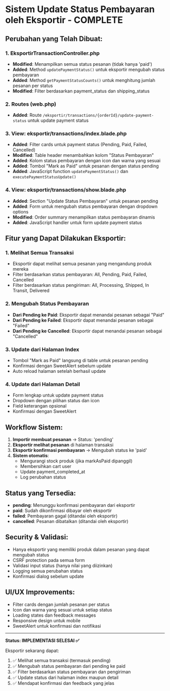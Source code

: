 # Sistem Update Status Pembayaran oleh Eksportir - COMPLETE

## Perubahan yang Telah Dibuat:

### 1. EksportirTransactionController.php
- **Modified**: Menampilkan semua status pesanan (tidak hanya 'paid')
- **Added**: Method `updatePaymentStatus()` untuk eksportir mengubah status pembayaran
- **Added**: Method `getPaymentStatusCounts()` untuk menghitung jumlah pesanan per status
- **Modified**: Filter berdasarkan payment_status dan shipping_status

### 2. Routes (web.php)
- **Added**: Route `/eksportir/transactions/{orderId}/update-payment-status` untuk update payment status

### 3. View: eksportir/transactions/index.blade.php
- **Added**: Filter cards untuk payment status (Pending, Paid, Failed, Cancelled)
- **Modified**: Table header menambahkan kolom "Status Pembayaran"
- **Added**: Kolom status pembayaran dengan icon dan warna yang sesuai
- **Added**: Tombol "Mark as Paid" untuk pesanan dengan status pending
- **Added**: JavaScript function `updatePaymentStatus()` dan `executePaymentStatusUpdate()`

### 4. View: eksportir/transactions/show.blade.php
- **Added**: Section "Update Status Pembayaran" untuk pesanan pending
- **Added**: Form untuk mengubah status pembayaran dengan dropdown options
- **Modified**: Order summary menampilkan status pembayaran dinamis
- **Added**: JavaScript handler untuk form update payment status

## Fitur yang Dapat Dilakukan Eksportir:

### 1. Melihat Semua Transaksi
- Eksportir dapat melihat semua pesanan yang mengandung produk mereka
- Filter berdasarkan status pembayaran: All, Pending, Paid, Failed, Cancelled
- Filter berdasarkan status pengiriman: All, Processing, Shipped, In Transit, Delivered

### 2. Mengubah Status Pembayaran
- **Dari Pending ke Paid**: Eksportir dapat menandai pesanan sebagai "Paid"
- **Dari Pending ke Failed**: Eksportir dapat menandai pesanan sebagai "Failed"
- **Dari Pending ke Cancelled**: Eksportir dapat menandai pesanan sebagai "Cancelled"

### 3. Update dari Halaman Index
- Tombol "Mark as Paid" langsung di table untuk pesanan pending
- Konfirmasi dengan SweetAlert sebelum update
- Auto reload halaman setelah berhasil update

### 4. Update dari Halaman Detail
- Form lengkap untuk update payment status
- Dropdown dengan pilihan status dan icon
- Field keterangan opsional
- Konfirmasi dengan SweetAlert

## Workflow Sistem:

1. **Importir membuat pesanan** → Status: 'pending'
2. **Eksportir melihat pesanan** di halaman transaksi
3. **Eksportir konfirmasi pembayaran** → Mengubah status ke 'paid'
4. **Sistem otomatis**:
   - Mengurangi stock produk (jika markAsPaid dipanggil)
   - Membersihkan cart user
   - Update payment_completed_at
   - Log perubahan status

## Status yang Tersedia:
- **pending**: Menunggu konfirmasi pembayaran dari eksportir
- **paid**: Sudah dikonfirmasi dibayar oleh eksportir
- **failed**: Pembayaran gagal (ditandai oleh eksportir)
- **cancelled**: Pesanan dibatalkan (ditandai oleh eksportir)

## Security & Validasi:
- Hanya eksportir yang memiliki produk dalam pesanan yang dapat mengubah status
- CSRF protection pada semua form
- Validasi input status (hanya nilai yang diizinkan)
- Logging semua perubahan status
- Konfirmasi dialog sebelum update

## UI/UX Improvements:
- Filter cards dengan jumlah pesanan per status
- Icon dan warna yang sesuai untuk setiap status
- Loading states dan feedback messages
- Responsive design untuk mobile
- SweetAlert untuk konfirmasi dan notifikasi

---

**Status: IMPLEMENTASI SELESAI ✅**

Eksportir sekarang dapat:
1. ✅ Melihat semua transaksi (termasuk pending)
2. ✅ Mengubah status pembayaran dari pending ke paid
3. ✅ Filter berdasarkan status pembayaran dan pengiriman
4. ✅ Update status dari halaman index maupun detail
5. ✅ Mendapat konfirmasi dan feedback yang jelas
